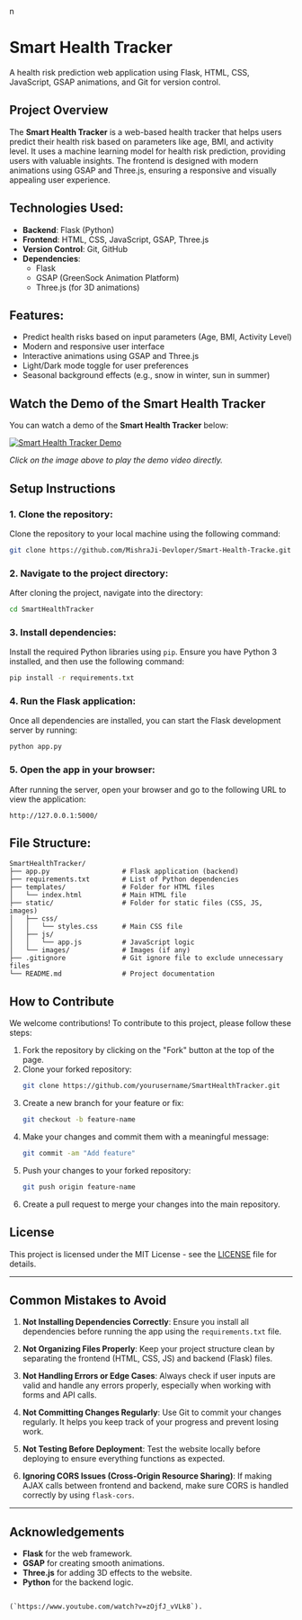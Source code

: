 n
# Smart Health Tracker

A health risk prediction web application using Flask, HTML, CSS, JavaScript, GSAP animations, and Git for version control.

## Project Overview

The **Smart Health Tracker** is a web-based health tracker that helps users predict their health risk based on parameters like age, BMI, and activity level. It uses a machine learning model for health risk prediction, providing users with valuable insights. The frontend is designed with modern animations using GSAP and Three.js, ensuring a responsive and visually appealing user experience.

## Technologies Used:
- **Backend**: Flask (Python)
- **Frontend**: HTML, CSS, JavaScript, GSAP, Three.js
- **Version Control**: Git, GitHub
- **Dependencies**:
  - Flask
  - GSAP (GreenSock Animation Platform)
  - Three.js (for 3D animations)

## Features:
- Predict health risks based on input parameters (Age, BMI, Activity Level)
- Modern and responsive user interface
- Interactive animations using GSAP and Three.js
- Light/Dark mode toggle for user preferences
- Seasonal background effects (e.g., snow in winter, sun in summer)

## Watch the Demo of the Smart Health Tracker

You can watch a demo of the **Smart Health Tracker** below:

[![Smart Health Tracker Demo](https://img.youtube.com/vi/zOjfJ_vVLk8/0.jpg)](https://www.youtube.com/watch?v=zOjfJ_vVLk8)

*Click on the image above to play the demo video directly.*

## Setup Instructions

### 1. Clone the repository:
Clone the repository to your local machine using the following command:

```bash
git clone https://github.com/MishraJi-Devloper/Smart-Health-Tracke.git
```

### 2. Navigate to the project directory:
After cloning the project, navigate into the directory:

```bash
cd SmartHealthTracker
```

### 3. Install dependencies:
Install the required Python libraries using `pip`. Ensure you have Python 3 installed, and then use the following command:

```bash
pip install -r requirements.txt
```

### 4. Run the Flask application:
Once all dependencies are installed, you can start the Flask development server by running:

```bash
python app.py
```

### 5. Open the app in your browser:
After running the server, open your browser and go to the following URL to view the application:

```
http://127.0.0.1:5000/
```

## File Structure:
```
SmartHealthTracker/
├── app.py                  # Flask application (backend)
├── requirements.txt        # List of Python dependencies
├── templates/              # Folder for HTML files
│   └── index.html          # Main HTML file
├── static/                 # Folder for static files (CSS, JS, images)
│   ├── css/
│   │   └── styles.css      # Main CSS file
│   ├── js/
│   │   └── app.js          # JavaScript logic
│   └── images/             # Images (if any)
├── .gitignore              # Git ignore file to exclude unnecessary files
└── README.md               # Project documentation
```

## How to Contribute

We welcome contributions! To contribute to this project, please follow these steps:
1. Fork the repository by clicking on the "Fork" button at the top of the page.
2. Clone your forked repository:
   ```bash
   git clone https://github.com/yourusername/SmartHealthTracker.git
   ```
3. Create a new branch for your feature or fix:
   ```bash
   git checkout -b feature-name
   ```
4. Make your changes and commit them with a meaningful message:
   ```bash
   git commit -am "Add feature"
   ```
5. Push your changes to your forked repository:
   ```bash
   git push origin feature-name
   ```
6. Create a pull request to merge your changes into the main repository.

## License

This project is licensed under the MIT License - see the [LICENSE](LICENSE) file for details.


---

## Common Mistakes to Avoid

1. **Not Installing Dependencies Correctly**:
   Ensure you install all dependencies before running the app using the `requirements.txt` file.

2. **Not Organizing Files Properly**:
   Keep your project structure clean by separating the frontend (HTML, CSS, JS) and backend (Flask) files.

3. **Not Handling Errors or Edge Cases**:
   Always check if user inputs are valid and handle any errors properly, especially when working with forms and API calls.

4. **Not Committing Changes Regularly**:
   Use Git to commit your changes regularly. It helps you keep track of your progress and prevent losing work.

5. **Not Testing Before Deployment**:
   Test the website locally before deploying to ensure everything functions as expected.

6. **Ignoring CORS Issues (Cross-Origin Resource Sharing)**:
   If making AJAX calls between frontend and backend, make sure CORS is handled correctly by using `flask-cors`.

---

## Acknowledgements

- **Flask** for the web framework.
- **GSAP** for creating smooth animations.
- **Three.js** for adding 3D effects to the website.
- **Python** for the backend logic.
```

(`https://www.youtube.com/watch?v=zOjfJ_vVLk8`).

